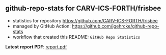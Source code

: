 ## github-repo-stats for CARV-ICS-FORTH/frisbee

- statistics for repository https://github.com/CARV-ICS-FORTH/frisbee
- managed by GitHub Action: https://github.com/jgehrcke/github-repo-stats
- workflow that created this README: `GitHub Repo Statistics`

**Latest report PDF**: [report.pdf](https://github.com/CARV-ICS-FORTH/frisbee/raw/github-repo-stats/CARV-ICS-FORTH/frisbee/latest-report/report.pdf)

